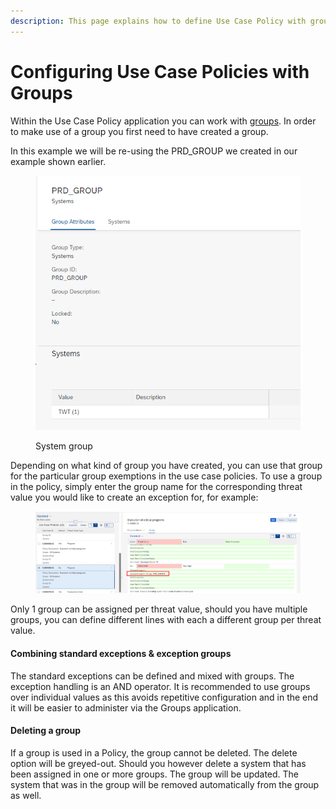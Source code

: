 ```yaml
---
description: This page explains how to define Use Case Policy with groups.
---
```


# Configuring Use Case Policies with Groups

Within the Use Case Policy application you can work with [groups](../group-application.md). In order to make use of a group you first need to have created a group.

In this example we will be re-using the PRD\_GROUP we created in our example shown earlier.

<div align="left">

<figure><img src="../../.gitbook/assets/image (1) (6).png" alt=""><figcaption><p>System group</p></figcaption></figure>

</div>

Depending on what kind of group you have created, you can use that group for the particular group exemptions in the use case policies. To use a group in the policy, simply enter the group name for the corresponding threat value you would like to create an exception for, for example:

<div align="left">

<figure><img src="../../.gitbook/assets/1.png" alt=""><figcaption></figcaption></figure>

</div>

Only 1 group can be assigned per threat value, should you have multiple groups, you can define different lines with each a different group per threat value.

#### Combining standard exceptions & exception groups

The standard exceptions can be defined and mixed with groups. The exception handling is an AND operator. It is recommended to use groups over individual values as this avoids repetitive configuration and in the end it will be easier to administer via the Groups application.

#### Deleting a group

If a group is used in a Policy, the group cannot be deleted. The delete option will be greyed-out. Should you however delete a system that has been assigned in one or more groups. The group will be updated. The system that was in the group will be removed automatically from the group as well.

